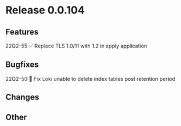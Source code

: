 # Release 0.0.104

## Features

22Q2-55 ✅ Replace TLS 1.0/11 with 1.2 in apply application

## Bugfixes

22Q2-50 🐛 Fix Loki unable to delete index tables post retention period

## Changes

## Other

